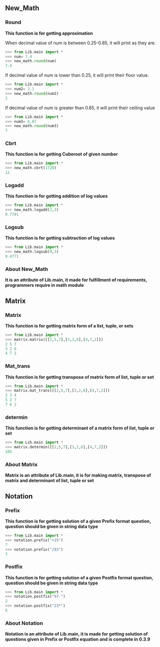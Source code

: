 ## New_Math

### Round
**This function is for getting approximation** 

When decimal value of num is between 
0.25-0.85, it will print as they are.

```python
>>> from Lib.main import *
>>> num= 7.4
>>> new_math.round(num)
7.4
```

If decimal value of num is lower than 
0.25, it will print their floor value.

```python
>>> from Lib.main import *
>>> num2= 2.1
>>> new_math.round(num2)
2
```

If decimal value of num is greater than 0.85,
it will print their ceiling value
```python
>>> from Lib.main import *
>>> num3= 6.87 
>>> new_math.round(num3)
7
```

### Cbrt
**This function is for getting Cuberoot of given number**

```python
>>> from Lib.main import *
>>> new_math.cbrt(1728)
12
```
### Logadd
**This function is for getting addition of log values**

```python
>>> from Lib.main import *
>>> new_math.logadd(2,3)
0.7781
```

### Logsub
**This function is for getting subtraction of log values**

```python
>>> from Lib.main import *
>>> new_math.logsub(9,3)
0.4771
```

### About New_Math
**It is an attribute of Lib.main, it made for fulfillment of requirements, programmers require in math module**

## Matrix

### Matrix
**This function is for getting matrix form of a list, tuple, or sets**

```python
>>> from Lib.main import *
>>> matrix.matrix([[2,5,7],[3,2,6],[4,7,2]])
2 5 7
3 2 6
4 7 2
```

### Mat_trans
**This function is for getting transpose of matrix form of list, tuple or set**

```python
>>> from Lib.main import *
>>> matrix.mat_trans([[2,5,7],[3,2,6],[4,7,2]])
2 3 4
5 2 7
7 6 2
```

### determin
**This function is for getting determinant of a matrix form of list, tuple or set**

```python
>>> from Lib.main import *
>>> matrix.determin([[2,5,7],[3,2,6],[4,7,2]])
105
```

### About Matrix 
**Matrix is an attribute of Lib.main, it is for making matrix, transpose of matrix and determinant of list, tuple or set**

## Notation

### Prefix 
**This function is for getting solution of a given Prefix format question, question should be given in string data type**

```python
>>> from Lib.main import *
>>> notation.prefix("+25")
7
>>> notation.prefix("/93")
3
```

### Postfix
**This function is for getting solution of a given Postfix format question, question should be given in string data type**

```python
>>> from Lib.main import *
>>> notation.postfix("97-")
2
>>> notation.postfix("23*")
6
```

### About Notation
**Notation is an attribute of Lib.main, it is made for getting solution of questions given in Prefix or Postfix equation and is complete in 0.3.9**
